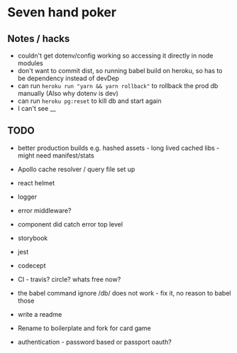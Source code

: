 # Seven hand poker

## Notes / hacks

* couldn't get dotenv/config working so accessing it directly in node modules
* don't want to commit dist, so running babel build on heroku, so has to be dependency instead of devDep
* can run `heroku run "yarn && yarn rollback"` to rollback the prod db manually (Also why dotenv is dev)
* can run `heroku pg:reset` to kill db and start again
* I can't see __

## TODO

* better production builds e.g. hashed assets - long lived cached libs - might need manifest/stats
* Apollo cache resolver / query file set up
* react helmet
* logger
* error middleware?
* component did catch error top level
* storybook
* jest
* codecept
* CI - travis? circle? whats free now?
* the babel command ignore /db/ does not work - fix it, no reason to babel those
* write a readme
* Rename to boilerplate and fork for card game

* authentication - password based or passport oauth?
